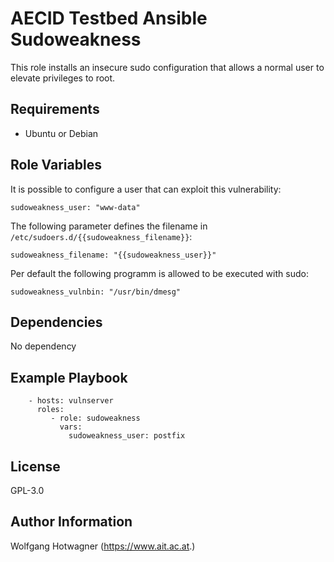 AECID Testbed Ansible Sudoweakness
==================================

This role installs an insecure sudo configuration that allows a normal user to elevate privileges to root.

Requirements
------------

- Ubuntu or Debian

Role Variables
--------------

It is possible to configure a user that can exploit this vulnerability:
```
sudoweakness_user: "www-data"
```

The following parameter defines the filename in `/etc/sudoers.d/{{sudoweakness_filename}}`:
```
sudoweakness_filename: "{{sudoweakness_user}}"
```

Per default the following programm is allowed to be executed with sudo:
```
sudoweakness_vulnbin: "/usr/bin/dmesg"
```

Dependencies
------------

No dependency

Example Playbook
----------------


```
    - hosts: vulnserver
      roles:
         - role: sudoweakness
           vars:
             sudoweakness_user: postfix
```

License
-------

GPL-3.0

Author Information
------------------

Wolfgang Hotwagner (https://www.ait.ac.at.)
